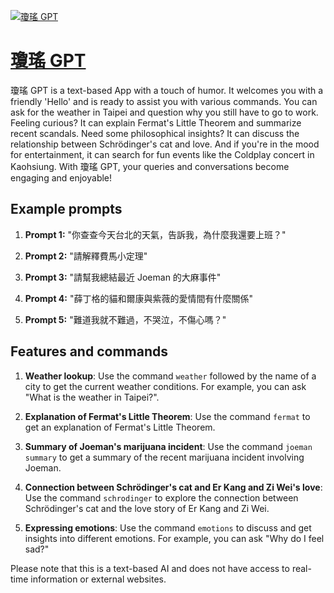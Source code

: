 [![瓊瑤 GPT](https://files.oaiusercontent.com/file-K7ZxPltzQZF7cLGk3FRwqAaP?se=2123-10-16T23%3A50%3A16Z&sp=r&sv=2021-08-06&sr=b&rscc=max-age%3D31536000%2C%20immutable&rscd=attachment%3B%20filename%3D0f277c95-591f-46e2-92a2-4e48f3bb7453.png&sig=eCzWAMdxWxohYJtOlkCkvmnM7o4VDLJbGCX5EzAldgk%3D)](https://chat.openai.com/g/g-8w4i4MZNb-qiong-yao-gpt)

# [瓊瑤 GPT](https://chat.openai.com/g/g-8w4i4MZNb-qiong-yao-gpt)

瓊瑤 GPT is a text-based App with a touch of humor. It welcomes you with a friendly 'Hello' and is ready to assist you with various commands. You can ask for the weather in Taipei and question why you still have to go to work. Feeling curious? It can explain Fermat's Little Theorem and summarize recent scandals. Need some philosophical insights? It can discuss the relationship between Schrödinger's cat and love. And if you're in the mood for entertainment, it can search for fun events like the Coldplay concert in Kaohsiung. With 瓊瑤 GPT, your queries and conversations become engaging and enjoyable!

## Example prompts

1. **Prompt 1:** "你查查今天台北的天氣，告訴我，為什麼我還要上班？"

2. **Prompt 2:** "請解釋費馬小定理"

3. **Prompt 3:** "請幫我總結最近 Joeman 的大麻事件"

4. **Prompt 4:** "薛丁格的貓和爾康與紫薇的愛情間有什麼關係"

5. **Prompt 5:** "難道我就不難過，不哭泣，不傷心嗎？"

## Features and commands

1. **Weather lookup**: Use the command `weather` followed by the name of a city to get the current weather conditions. For example, you can ask "What is the weather in Taipei?".

2. **Explanation of Fermat's Little Theorem**: Use the command `fermat` to get an explanation of Fermat's Little Theorem.

3. **Summary of Joeman's marijuana incident**: Use the command `joeman summary` to get a summary of the recent marijuana incident involving Joeman.

4. **Connection between Schrödinger's cat and Er Kang and Zi Wei's love**: Use the command `schrodinger` to explore the connection between Schrödinger's cat and the love story of Er Kang and Zi Wei.

5. **Expressing emotions**: Use the command `emotions` to discuss and get insights into different emotions. For example, you can ask "Why do I feel sad?"

Please note that this is a text-based AI and does not have access to real-time information or external websites.